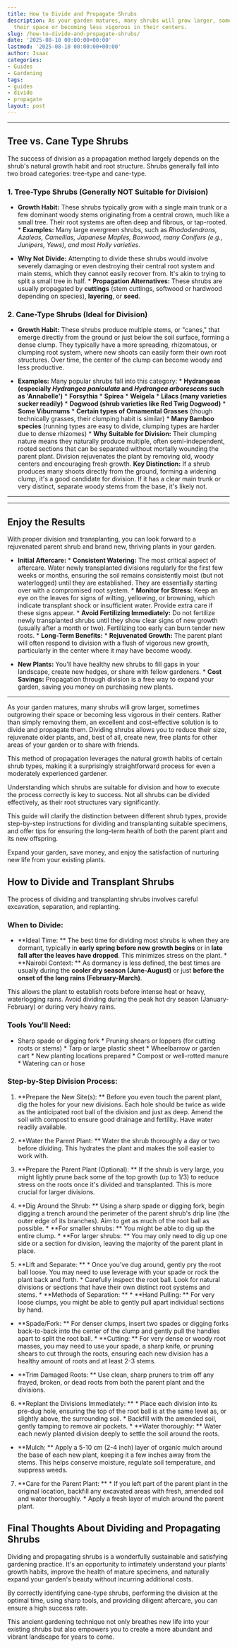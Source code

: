```yaml
---
title: How to Divide and Propagate Shrubs
description: As your garden matures, many shrubs will grow larger, sometimes outgrowing
  their space or becoming less vigorous in their centers.
slug: /how-to-divide-and-propagate-shrubs/
date: '2025-08-10 00:00:00+00:00'
lastmod: '2025-08-10 00:00:00+00:00'
author: Isaac
categories:
- Guides
- Gardening
tags:
- guides
- divide
- propagate
layout: post
---
```

---

## Tree vs. Cane Type Shrubs
The success of division as a propagation method largely depends on the shrub's natural growth habit and root structure. Shrubs generally fall into two broad categories: tree-type and cane-type.

### 1. Tree-Type Shrubs (Generally NOT Suitable for Division)

* **Growth Habit:** These shrubs typically grow with a single main trunk or a few dominant woody stems originating from a central crown, much like a small tree. Their root systems are often deep and fibrous, or tap-rooted. * **Examples:** Many large evergreen shrubs, such as *Rhododendrons, Azaleas, Camellias, Japanese Maples, Boxwood, many Conifers (e.g., Junipers, Yews), and most Holly varieties*.

* **Why Not Divide:** Attempting to divide these shrubs would involve severely damaging or even destroying their central root system and main stems, which they cannot easily recover from. It's akin to trying to split a small tree in half. * **Propagation Alternatives:** These shrubs are usually propagated by **cuttings** (stem cuttings, softwood or hardwood depending on species), **layering**, or **seed**.

### 2. Cane-Type Shrubs (Ideal for Division)

* **Growth Habit:** These shrubs produce multiple stems, or "canes," that emerge directly from the ground or just below the soil surface, forming a dense clump. They typically have a more spreading, rhizomatous, or clumping root system, where new shoots can easily form their own root structures. Over time, the center of the clump can become woody and less productive.

* **Examples:** Many popular shrubs fall into this category: * **Hydrangeas (especially *Hydrangea paniculata* and *Hydrangea arborescens* such as 'Annabelle')** * **Forsythia** * **Spirea** * **Weigela** * **Lilacs (many varieties sucker readily)** * **Dogwood (shrub varieties like Red Twig Dogwood)** * **Some Viburnums** * **Certain types of Ornamental Grasses** (though technically grasses, their clumping habit is similar) * **Many Bamboo species** (running types are easy to divide, clumping types are harder due to dense rhizomes) * **Why Suitable for Division:** Their clumping nature means they naturally produce multiple, often semi-independent, rooted sections that can be separated without mortally wounding the parent plant.
Division rejuvenates the plant by removing old, woody centers and encouraging fresh growth.
**Key Distinction:** If a shrub produces many shoots directly from the ground, forming a widening clump, it's a good candidate for division. If it has a clear main trunk or very distinct, separate woody stems from the base, it's likely not.
---
---

## Enjoy the Results
With proper division and transplanting, you can look forward to a rejuvenated parent shrub and brand new, thriving plants in your garden.

* **Initial Aftercare:** * **Consistent Watering:** The most critical aspect of aftercare. Water newly transplanted divisions regularly for the first few weeks or months, ensuring the soil remains consistently moist (but not waterlogged) until they are established. They are essentially starting over with a compromised root system. * **Monitor for Stress:** Keep an eye on the leaves for signs of wilting, yellowing, or browning, which indicate transplant shock or insufficient water.
Provide extra care if these signs appear. * **Avoid Fertilizing Immediately:** Do not fertilize newly transplanted shrubs until they show clear signs of new growth (usually after a month or two). Fertilizing too early can burn tender new roots. * **Long-Term Benefits:** * **Rejuvenated Growth:** The parent plant will often respond to division with a flush of vigorous new growth, particularly in the center where it may have become woody.

* **New Plants:** You'll have healthy new shrubs to fill gaps in your landscape, create new hedges, or share with fellow gardeners. * **Cost Savings:** Propagation through division is a free way to expand your garden, saving you money on purchasing new plants.
---

As your garden matures, many shrubs will grow larger, sometimes outgrowing their space or becoming less vigorous in their centers. Rather than simply removing them, an excellent and cost-effective solution is to divide and propagate them. Dividing shrubs allows you to reduce their size, rejuvenate older plants, and, best of all, create new, free plants for other areas of your garden or to share with friends.

This method of propagation leverages the natural growth habits of certain shrub types, making it a surprisingly straightforward process for even a moderately experienced gardener.

Understanding which shrubs are suitable for division and how to execute the process correctly is key to success. Not all shrubs can be divided effectively, as their root structures vary significantly.

This guide will clarify the distinction between different shrub types, provide step-by-step instructions for dividing and transplanting suitable specimens, and offer tips for ensuring the long-term health of both the parent plant and its new offspring.

Expand your garden, save money, and enjoy the satisfaction of nurturing new life from your existing plants.

##  How to Divide and Transplant Shrubs

The process of dividing and transplanting shrubs involves careful excavation, separation, and replanting.

###  When to Divide:

* **Ideal Time: ** The best time for dividing most shrubs is when they are dormant, typically in **early spring before new growth begins** or in **late fall after the leaves have dropped**. This minimizes stress on the plant. * **Nairobi Context: ** As dormancy is less defined, the best times are usually during the **cooler dry season (June-August)** or just **before the onset of the long rains (February-March)**.

This allows the plant to establish roots before intense heat or heavy, waterlogging rains. Avoid dividing during the peak hot dry season (January-February) or during very heavy rains.

###  Tools You'll Need:

* Sharp spade or digging fork * Pruning shears or loppers (for cutting roots or stems) * Tarp or large plastic sheet * Wheelbarrow or garden cart * New planting locations prepared * Compost or well-rotted manure * Watering can or hose

###  Step-by-Step Division Process:

1. **Prepare the New Site(s): ** Before you even touch the parent plant, dig the holes for your new divisions. Each hole should be twice as wide as the anticipated root ball of the division and just as deep. Amend the soil with compost to ensure good drainage and fertility. Have water readily available.

2. **Water the Parent Plant: ** Water the shrub thoroughly a day or two before dividing. This hydrates the plant and makes the soil easier to work with.

3. **Prepare the Parent Plant (Optional): ** If the shrub is very large, you might lightly prune back some of the top growth (up to 1/3) to reduce stress on the roots once it's divided and transplanted. This is more crucial for larger divisions.

4. **Dig Around the Shrub: ** Using a sharp spade or digging fork, begin digging a trench around the perimeter of the parent shrub's drip line (the outer edge of its branches). Aim to get as much of the root ball as possible. * **For smaller shrubs: ** You might be able to dig up the entire clump. * **For larger shrubs: ** You may only need to dig up one side or a section for division, leaving the majority of the parent plant in place.

5. **Lift and Separate: ** * Once you've dug around, gently pry the root ball loose. You may need to use leverage with your spade or rock the plant back and forth. * Carefully inspect the root ball. Look for natural divisions or sections that have their own distinct root systems and stems. * **Methods of Separation: ** * **Hand Pulling: ** For very loose clumps, you might be able to gently pull apart individual sections by hand.

* **Spade/Fork: ** For denser clumps, insert two spades or digging forks back-to-back into the center of the clump and gently pull the handles apart to split the root ball. * **Cutting: ** For very dense or woody root masses, you may need to use your spade, a sharp knife, or pruning shears to cut through the roots, ensuring each new division has a healthy amount of roots and at least 2-3 stems.

* **Trim Damaged Roots: ** Use clean, sharp pruners to trim off any frayed, broken, or dead roots from both the parent plant and the divisions.

6. **Replant the Divisions Immediately: ** * Place each division into its pre-dug hole, ensuring the top of the root ball is at the same level as, or slightly above, the surrounding soil. * Backfill with the amended soil, gently tamping to remove air pockets. * **Water thoroughly: ** Water each newly planted division deeply to settle the soil around the roots.

* **Mulch: ** Apply a 5-10 cm (2-4 inch) layer of organic mulch around the base of each new plant, keeping it a few inches away from the stems. This helps conserve moisture, regulate soil temperature, and suppress weeds.

7. **Care for the Parent Plant: ** * If you left part of the parent plant in the original location, backfill any excavated areas with fresh, amended soil and water thoroughly. * Apply a fresh layer of mulch around the parent plant.

##  Final Thoughts About Dividing and Propagating Shrubs

Dividing and propagating shrubs is a wonderfully sustainable and satisfying gardening practice. It's an opportunity to intimately understand your plants' growth habits, improve the health of mature specimens, and naturally expand your garden's beauty without incurring additional costs.

By correctly identifying cane-type shrubs, performing the division at the optimal time, using sharp tools, and providing diligent aftercare, you can ensure a high success rate.

This ancient gardening technique not only breathes new life into your existing shrubs but also empowers you to create a more abundant and vibrant landscape for years to come.